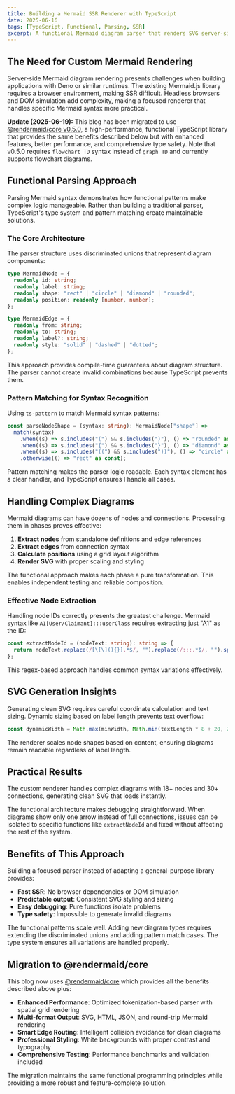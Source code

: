 ```yaml
---
title: Building a Mermaid SSR Renderer with TypeScript
date: 2025-06-16
tags: [TypeScript, Functional, Parsing, SSR]
excerpt: A functional Mermaid diagram parser that renders SVG server-side, using TypeScript patterns to keep complex parsing logic manageable. Now powered by @rendermaid/core for enhanced performance and features.
---
```


## The Need for Custom Mermaid Rendering

Server-side Mermaid diagram rendering presents challenges when building applications with Deno or similar runtimes. The existing Mermaid.js library requires a browser environment, making SSR difficult. Headless browsers and DOM simulation add complexity, making a focused renderer that handles specific Mermaid syntax more practical.

**Update (2025-06-19):** This blog has been migrated to use [@rendermaid/core v0.5.0](https://github.com/srdjan/rendermaid), a high-performance, functional TypeScript library that provides the same benefits described below but with enhanced features, better performance, and comprehensive type safety. Note that v0.5.0 requires `flowchart TD` syntax instead of `graph TD` and currently supports flowchart diagrams.

## Functional Parsing Approach

Parsing Mermaid syntax demonstrates how functional patterns make complex logic manageable. Rather than building a traditional parser, TypeScript's type system and pattern matching create maintainable solutions.

### The Core Architecture

The parser structure uses discriminated unions that represent diagram components:

```typescript
type MermaidNode = {
  readonly id: string;
  readonly label: string;
  readonly shape: "rect" | "circle" | "diamond" | "rounded";
  readonly position: readonly [number, number];
};

type MermaidEdge = {
  readonly from: string;
  readonly to: string;
  readonly label?: string;
  readonly style: "solid" | "dashed" | "dotted";
};
```

This approach provides compile-time guarantees about diagram structure. The parser cannot create invalid combinations because TypeScript prevents them.

### Pattern Matching for Syntax Recognition

Using `ts-pattern` to match Mermaid syntax patterns:

```typescript
const parseNodeShape = (syntax: string): MermaidNode["shape"] =>
  match(syntax)
    .when((s) => s.includes("(") && s.includes(")"), () => "rounded" as const)
    .when((s) => s.includes("{") && s.includes("}"), () => "diamond" as const)
    .when((s) => s.includes("((") && s.includes("))"), () => "circle" as const)
    .otherwise(() => "rect" as const);
```

Pattern matching makes the parser logic readable. Each syntax element has a clear handler, and TypeScript ensures I handle all cases.

## Handling Complex Diagrams

Mermaid diagrams can have dozens of nodes and connections. Processing them in phases proves effective:

1. **Extract nodes** from standalone definitions and edge references
2. **Extract edges** from connection syntax
3. **Calculate positions** using a grid layout algorithm
4. **Render SVG** with proper scaling and styling

The functional approach makes each phase a pure transformation. This enables independent testing and reliable composition.

### Effective Node Extraction

Handling node IDs correctly presents the greatest challenge. Mermaid syntax like `A1[User/Claimant]:::userClass` requires extracting just "A1" as the ID:

```typescript
const extractNodeId = (nodeText: string): string => {
  return nodeText.replace(/[\[\](){}].*$/, "").replace(/:::.*$/, "").split(/\s+/)[0];
};
```

This regex-based approach handles common syntax variations effectively.

## SVG Generation Insights

Generating clean SVG requires careful coordinate calculation and text sizing. Dynamic sizing based on label length prevents text overflow:

```typescript
const dynamicWidth = Math.max(minWidth, Math.min(textLength * 8 + 20, 200));
```

The renderer scales node shapes based on content, ensuring diagrams remain readable regardless of label length.

## Practical Results

The custom renderer handles complex diagrams with 18+ nodes and 30+ connections, generating clean SVG that loads instantly.

The functional architecture makes debugging straightforward. When diagrams show only one arrow instead of full connections, issues can be isolated to specific functions like `extractNodeId` and fixed without affecting the rest of the system.

## Benefits of This Approach

Building a focused parser instead of adapting a general-purpose library provides:

- **Fast SSR**: No browser dependencies or DOM simulation
- **Predictable output**: Consistent SVG styling and sizing
- **Easy debugging**: Pure functions isolate problems
- **Type safety**: Impossible to generate invalid diagrams

The functional patterns scale well. Adding new diagram types requires extending the discriminated unions and adding pattern match cases. The type system ensures all variations are handled properly.

## Migration to @rendermaid/core

This blog now uses [@rendermaid/core](https://github.com/srdjan/rendermaid) which provides all the benefits described above plus:

- **Enhanced Performance**: Optimized tokenization-based parser with spatial grid rendering
- **Multi-format Output**: SVG, HTML, JSON, and round-trip Mermaid rendering
- **Smart Edge Routing**: Intelligent collision avoidance for clean diagrams
- **Professional Styling**: White backgrounds with proper contrast and typography
- **Comprehensive Testing**: Performance benchmarks and validation included

The migration maintains the same functional programming principles while providing a more robust and feature-complete solution.
